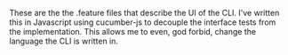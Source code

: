 These are the the .feature files that describe the UI of the CLI.  I've written this in Javascript using cucumber-js to decouple the interface tests from the implementation.  This allows me to even, god forbid, change the language the CLI is written in.
